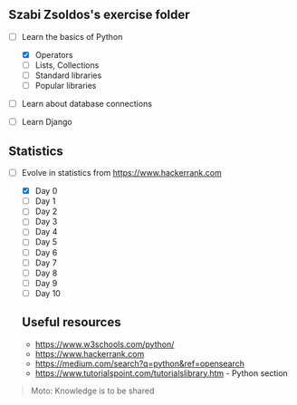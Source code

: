## Szabi Zsoldos's exercise folder

- [ ] Learn the basics of Python
  - [x] Operators
  - [ ] Lists, Collections
  - [ ] Standard libraries
  - [ ] Popular libraries
- [ ] Learn about database connections
- [ ] Learn Django


## Statistics
- [ ] Evolve in statistics from https://www.hackerrank.com
  - [x] Day 0
  - [ ] Day 1
  - [ ] Day 2
  - [ ] Day 3
  - [ ] Day 4
  - [ ] Day 5
  - [ ] Day 6
  - [ ] Day 7
  - [ ] Day 8
  - [ ] Day 9
  - [ ] Day 10
  
  ## Useful resources
  
  - https://www.w3schools.com/python/
  - https://www.hackerrank.com
  - https://medium.com/search?q=python&ref=opensearch
  - https://www.tutorialspoint.com/tutorialslibrary.htm - Python section

> Moto: Knowledge is to be shared
